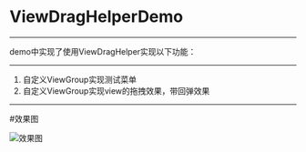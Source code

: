 # ViewDragHelperDemo


----------


demo中实现了使用ViewDragHelper实现以下功能：

---

 1. 自定义ViewGroup实现测试菜单
 2. 自定义ViewGroup实现view的拖拽效果，带回弹效果

---

#效果图

![效果图](https://github.com/w4lle/ViewDragHelperDemo/blob/master/gif.gif)


